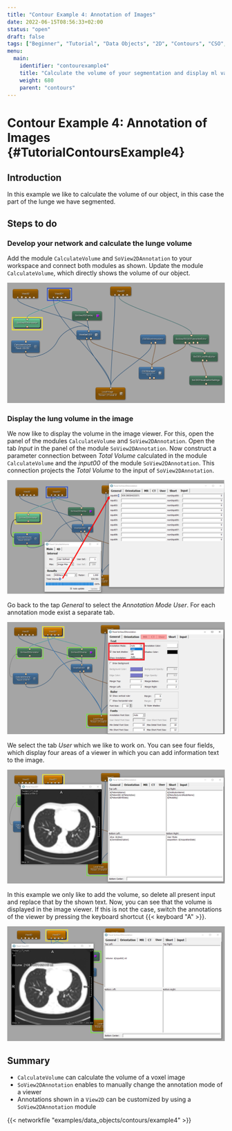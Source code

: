 ```yaml
---
title: "Contour Example 4: Annotation of Images"
date: 2022-06-15T08:56:33+02:00
status: "open"
draft: false
tags: ["Beginner", "Tutorial", "Data Objects", "2D", "Contours", "CSO", "Annotations"]
menu: 
  main:
    identifier: "contourexample4"
    title: "Calculate the volume of your segmentation and display ml value on your image in viewer"
    weight: 680
    parent: "contours"
---
```

# Contour Example 4: Annotation of Images {#TutorialContoursExample4}
## Introduction
In this example we like to calculate the volume of our object, in this
case the part of the lunge we have segmented. 

## Steps to do
### Develop your network and calculate the lunge volume
Add the module `CalculateVolume` and `SoView2DAnnotation` to your workspace
and connect both modules as shown. Update the module `CalculateVolume`,
which directly shows the volume of our object.

![Data Objects Contours Example 4](/images/tutorials/dataobjects/contours/DO4_01.png "Data Objects Contours Example 4")

### Display the lung volume in the image
We now like to display the volume in the image viewer. For this, open
the panel of the modules `CalculateVolume` and `SoView2DAnnotation`.
Open the tab *Input* in the panel of the module `SoView2DAnnotation`. Now
construct a parameter connection between *Total Volume* calculated in
the module `CalculateVolume` and the *input00* of the module
`SoView2DAnnotation`. This connection projects the *Total Volume* to the
input of `SoView2DAnnotation`.

![Display Volume](/images/tutorials/dataobjects/contours/DO4_02.png "Display Volume")

Go back to the tap *General* to select the *Annotation Mode User*. For
each annotation mode exist a separate tab.

![Annotate Image](/images/tutorials/dataobjects/contours/DO4_03_2.png "Annotate Image")

We select the tab *User* which we like to work on. You can see four
fields, which display four areas of a viewer in which you can add
information text to the image.

![Annotate Image 2](/images/tutorials/dataobjects/contours/DO4_04.png "Annotate Image")

In this example we only like to add the volume, so delete all present
input and replace that by the shown text. Now, you can see that the
volume is displayed in the image viewer. If this is not the case, switch
the annotations of the viewer by pressing the keyboard shortcut {{< keyboard "A" >}}.

![Display Volume in Image](/images/tutorials/dataobjects/contours/DO4_05.png "Display Volume in Image")

## Summary
* `CalculateVolume` can calculate the volume of a voxel image
* `SoView2DAnnotation` enables to manually change the annotation mode of a viewer
* Annotations shown in a `View2D` can be customized by using a `SoView2DAnnotation` module

{{< networkfile "examples/data_objects/contours/example4" >}}

 [//]: <> (MVL-682)
